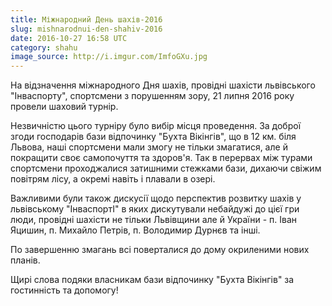 ```yaml
---
title: Міжнародний День шахів-2016
slug: mishnarodnui-den-shahiv-2016
date: 2016-10-27 16:58 UTC
category: shahu
image_source: http://i.imgur.com/ImfoGXu.jpg
---
```


<p class="lead">На відзначення міжнародного Дня шахів, провідні шахісти львівського "Інваспорту", спортсмени з порушенням зору, 21 липня 2016 року провели шаховий турнір.</p>

Незвичністю цього турніру було вибір місця проведення. За доброї згоди господарів бази відпочинку "Бухта Вікінгів", що в 12 км. біля Львова, наші спортсмени мали змогу не тільки змагатися, але й покращити своє самопочуття та здоров'я. Так в перервах між турами спортсмени проходжалися затишними стежками бази, дихаючи свіжим повітрям лісу, а окремі навіть і плавали в озері.

Важливими були також дискусії щодо перспектив розвитку шахів у львівському "ІнваспортІ" в яких дискутували небайдужі до цієї гри люди, провідні шахісти не тільки Львівщини але й України - п. Іван Яцишин, п. Михайло Петрів, п. Володимир Дурнєв та інші.

По завершенню змагань всі поверталися до дому окриленими нових планів.

Щирі слова подяки власникам бази відпочинку "Бухта Вікінгів" за гостинність та допомогу!
